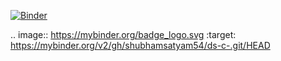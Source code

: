 [![Binder](https://mybinder.org/badge_logo.svg)](https://mybinder.org/v2/gh/shubhamsatyam54/ds-c-.git/HEAD)


.. image:: https://mybinder.org/badge_logo.svg
 :target: https://mybinder.org/v2/gh/shubhamsatyam54/ds-c-.git/HEAD
